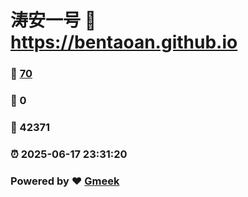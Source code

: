 # 涛安一号 :link: https://bentaoan.github.io 
### :page_facing_up: [70](https://bentaoan.github.io/tag.html) 
### :speech_balloon: 0 
### :hibiscus: 42371 
### :alarm_clock: 2025-06-17 23:31:20 
### Powered by :heart: [Gmeek](https://github.com/Meekdai/Gmeek)
